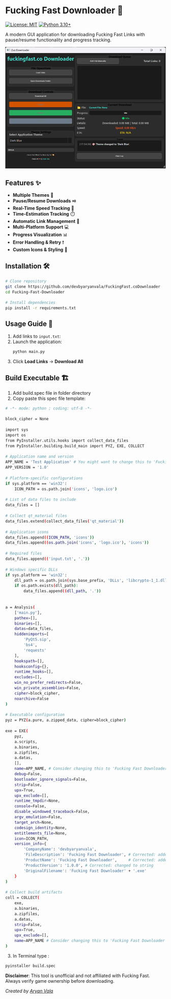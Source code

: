 # Fucking Fast Downloader 🔽

[![License: MIT](https://img.shields.io/badge/License-MIT-yellow.svg)](https://opensource.org/licenses/MIT)
[![Python 3.10+](https://img.shields.io/badge/python-3.10+-blue.svg)](https://www.python.org/downloads/)

A modern GUI application for downloading Fucking Fast Links with pause/resume functionality and progress tracking.

![Application Preview](/preview/preview.png)

## Features ✨
- **Multiple Themes** 🌙  
- **Pause/Resume Downloads** ⏯️  
- **Real-Time Speed Tracking** 🚀
- **Time-Estimation Tracking** ⏱️  
- **Automatic Link Management** 🔄  
- **Multi-Platform Support** 💻  
- **Progress Visualization** 📊  
- **Error Handling & Retry** ❗  
- **Custom Icons & Styling** 🎨  

## Installation 🛠️
```bash
# Clone repository
git clone https://github.com/devbyaryanvala/FuckingFast.coDownloader
cd Fucking-Fast-Downloader

# Install dependencies
pip install -r requirements.txt
```

## Usage Guide 📖
1. Add links to `input.txt`:
2. Launch the application:
   ```bash
   python main.py
   ```
3. Click **Load Links** → **Download All**

## Build Executable 🏗️
1. Add build.spec file in folder directory 
2. Copy paste this spec file template:
```bash
# -*- mode: python ; coding: utf-8 -*-

block_cipher = None

import sys
import os
from PyInstaller.utils.hooks import collect_data_files
from PyInstaller.building.build_main import PYZ, EXE, COLLECT

# Application name and version
APP_NAME = 'Test Application' # You might want to change this to 'Fucking Fast Downloader'
APP_VERSION = '1.0'

# Platform-specific configurations
if sys.platform == 'win32':
    ICON_PATH = os.path.join('icons', 'logo.ico')

# List of data files to include
data_files = []

# Collect qt_material files
data_files.extend(collect_data_files('qt_material'))

# Application icons
data_files.append((ICON_PATH, 'icons'))
data_files.append((os.path.join('icons', 'logo.ico'), 'icons'))

# Required files
data_files.append(('input.txt', '.'))

# Windows specific DLLs
if sys.platform == 'win32':
    dll_path = os.path.join(sys.base_prefix, 'DLLs', 'libcrypto-1_1.dll')
    if os.path.exists(dll_path):
        data_files.append((dll_path, '.'))


a = Analysis(
    ['main.py'],
    pathex=[],
    binaries=[],
    datas=data_files,
    hiddenimports=[
        'PyQt5.sip',
        'bs4',
        'requests'
    ],
    hookspath=[],
    hooksconfig={},
    runtime_hooks=[],
    excludes=[],
    win_no_prefer_redirects=False,
    win_private_assemblies=False,
    cipher=block_cipher,
    noarchive=False
)

# Executable configuration
pyz = PYZ(a.pure, a.zipped_data, cipher=block_cipher)

exe = EXE(
    pyz,
    a.scripts,
    a.binaries,
    a.zipfiles,
    a.datas,
    [],
    name=APP_NAME, # Consider changing this to 'Fucking Fast Downloader'
    debug=False,
    bootloader_ignore_signals=False,
    strip=False,
    upx=True,
    upx_exclude=[],
    runtime_tmpdir=None,
    console=False,
    disable_windowed_traceback=False,
    argv_emulation=False,
    target_arch=None,
    codesign_identity=None,
    entitlements_file=None,
    icon=ICON_PATH,
    version_info={
        'CompanyName': 'devbyaryanvala',
        'FileDescription': 'Fucking Fast Downloader', # Corrected: added quotes
        'ProductName': 'Fucking Fast Downloader',     # Corrected: added quotes
        'ProductVersion': '1.0.0', # Corrected: changed to string
        'OriginalFilename': 'Fucking Fast Downloader' + '.exe'
    }
)

# Collect build artifacts
coll = COLLECT(
    exe,
    a.binaries,
    a.zipfiles,
    a.datas,
    strip=False,
    upx=True,
    upx_exclude=[],
    name=APP_NAME # Consider changing this to 'Fucking Fast Downloader'
)
```

3. In Terminal type :
```bash
pyinstaller build.spec
```


**Disclaimer**: This tool is unofficial and not affiliated with Fucking Fast. Always verify game ownership before downloading.

*Created by [Aryan Vala](https://aryanvala.site)*  
